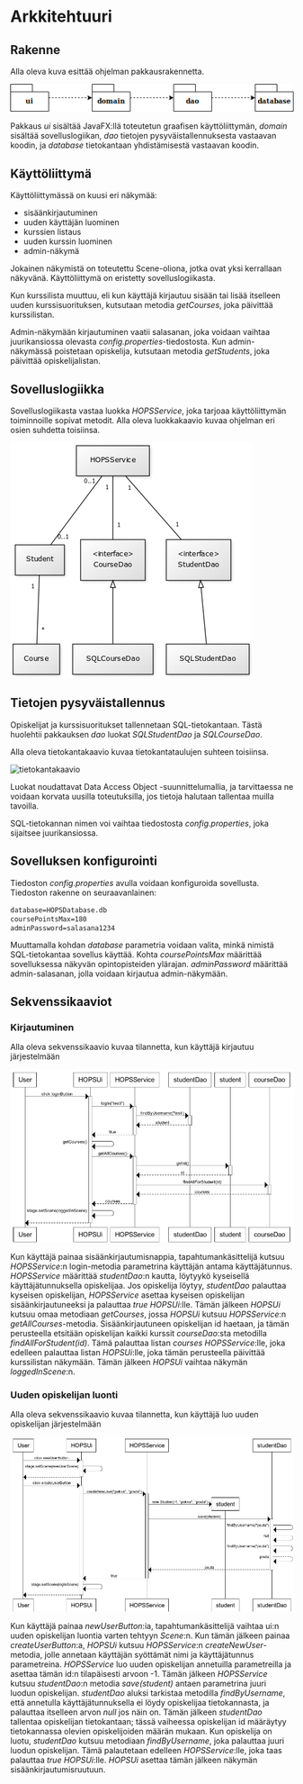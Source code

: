 # Arkkitehtuuri

## Rakenne

Alla oleva kuva esittää ohjelman pakkausrakennetta.

![pakkausrakenne](https://github.com/tire95/HOPS/blob/master/dokumentointi/kuvat/pakkausrakenne.png)

Pakkaus *ui* sisältää JavaFX:llä toteutetun graafisen käyttöliittymän, *domain* sisältää sovelluslogiikan, *dao* tietojen pysyväistallennuksesta vastaavan koodin, ja *database* tietokantaan yhdistämisestä vastaavan koodin.

## Käyttöliittymä

Käyttöliittymässä on kuusi eri näkymää:

- sisäänkirjautuminen
- uuden käyttäjän luominen
- kurssien listaus
- uuden kurssin luominen
- admin-näkymä

Jokainen näkymistä on toteutettu Scene-oliona, jotka ovat yksi kerrallaan näkyvänä. Käyttöliittymä on eristetty sovelluslogiikasta.

Kun kurssilista muuttuu, eli kun käyttäjä kirjautuu sisään tai lisää itselleen uuden kurssisuorituksen, kutsutaan metodia *getCourses*, joka päivittää kurssilistan.

Admin-näkymään kirjautuminen vaatii salasanan, joka voidaan vaihtaa juurikansiossa olevasta *config.properties*-tiedostosta. Kun admin-näkymässä poistetaan opiskelija, kutsutaan metodia *getStudents*, joka päivittää opiskelijalistan.

## Sovelluslogiikka

Sovelluslogiikasta vastaa luokka *HOPSService*, joka tarjoaa käyttöliittymän toiminnoille sopivat metodit. Alla oleva luokkakaavio kuvaa ohjelman eri osien suhdetta toisiinsa.

![luokkakaavio](https://github.com/tire95/HOPS/blob/master/dokumentointi/kuvat/luokkakaavio.png)

## Tietojen pysyväistallennus

Opiskelijat ja kurssisuoritukset tallennetaan SQL-tietokantaan. Tästä huolehtii pakkauksen *dao* luokat *SQLStudentDao* ja *SQLCourseDao*.

Alla oleva tietokantakaavio kuvaa tietokantataulujen suhteen toisiinsa.

![tietokantakaavio]()

Luokat noudattavat Data Access Object -suunnittelumallia, ja tarvittaessa ne voidaan korvata uusilla toteutuksilla, jos tietoja halutaan tallentaa muilla tavoilla.

SQL-tietokannan nimen voi vaihtaa tiedostosta *config.properties*, joka sijaitsee juurikansiossa.

## Sovelluksen konfigurointi

Tiedoston *config.properties* avulla voidaan konfiguroida sovellusta. Tiedoston rakenne on seuraavanlainen: 

	database=HOPSDatabase.db
	coursePointsMax=180
	adminPassword=salasana1234

Muuttamalla kohdan *database* parametria voidaan valita, minkä nimistä SQL-tietokantaa sovellus käyttää. Kohta *coursePointsMax* määrittää sovelluksessa näkyvän opintopisteiden ylärajan. *adminPassword* määrittää admin-salasanan, jolla voidaan kirjautua admin-näkymään. 

## Sekvenssikaaviot

### Kirjautuminen

Alla oleva sekvenssikaavio kuvaa tilannetta, kun käyttäjä kirjautuu järjestelmään

![logIn](https://github.com/tire95/HOPS/blob/master/dokumentointi/kuvat/logInSequence.png)

Kun käyttäjä painaa sisäänkirjautumisnappia, tapahtumankäsittelijä kutsuu *HOPSService*:n login-metodia parametrina käyttäjän antama käyttäjätunnus. *HOPSService* määrittää *studentDao*:n kautta, löytyykö kyseisellä käyttäjätunnuksella opiskelijaa. Jos opiskelija löytyy, *studentDao* palauttaa kyseisen opiskelijan, *HOPSService* asettaa kyseisen opiskelijan sisäänkirjautuneeksi ja palauttaa *true* *HOPSUi*:lle. Tämän jälkeen *HOPSUi* kutsuu omaa metodiaan *getCourses*, jossa *HOPSUi* kutsuu *HOPSService*:n *getAllCourses*-metodia. Sisäänkirjautuneen opiskelijan id haetaan, ja tämän perusteella etsitään opiskelijan kaikki kurssit *courseDao*:sta metodilla *findAllForStudent(id)*. Tämä palauttaa listan *courses* *HOPSService*:lle, joka edelleen palauttaa listan *HOPSUi*:lle, joka tämän perusteella päivittää kurssilistan näkymään. Tämän jälkeen *HOPSUi* vaihtaa näkymän *loggedInScene*:n.

### Uuden opiskelijan luonti

Alla oleva sekvenssikaavio kuvaa tilannetta, kun käyttäjä luo uuden opiskelijan järjestelmään

![createStudent](https://github.com/tire95/HOPS/blob/master/dokumentointi/kuvat/createNewStudentSequence.png)

Kun käyttäjä painaa *newUserButton*:ia, tapahtumankäsittelijä vaihtaa ui:n uuden opiskelijan luontia varten tehtyyn *Scene*:n. Kun tämän jälkeen painaa *createUserButton*:a, *HOPSUi* kutsuu *HOPSService*:n *createNewUser*-metodia, jolle annetaan käyttäjän syöttämät nimi ja käyttäjätunnus parametreina. *HOPSService* luo uuden opiskelijan annetuilla parametreilla ja asettaa tämän id:n tilapäisesti arvoon -1. Tämän jälkeen *HOPSService* kutsuu *studentDao*:n metodia *save(student)* antaen parametrina juuri luodun opiskelijan. *studentDao* aluksi tarkistaa metodilla *findByUsername*, että annetulla käyttäjätunnuksella ei löydy opiskelijaa tietokannasta, ja palauttaa itselleen arvon *null* jos näin on. Tämän jälkeen *studentDao* tallentaa opiskelijan tietokantaan; tässä vaiheessa opiskelijan id määräytyy tietokannassa olevien opiskelijoiden määrän mukaan. Kun opiskelija on luotu, *studentDao* kutsuu metodiaan *findByUsername*, joka palauttaa juuri luodun opiskelijan. Tämä palautetaan edelleen *HOPSService*:lle, joka taas palauttaa *true* *HOPSUi*:lle. *HOPSUi* asettaa tämän jälkeen näkymän sisäänkirjautumisruutuun.

